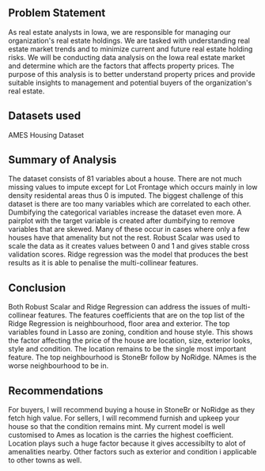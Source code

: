 ## Problem Statement

As real estate analysts in Iowa, we are responsible for managing our organization's real estate holdings.
We are tasked with understanding real estate market trends and to minimize current and future real estate holding risks.
We will be conducting data analysis on the Iowa real estate market and determine which are the factors that affects property prices.
The purpose of this analysis is to better understand  property prices and provide suitable insights to management and potential buyers of the organization's real estate.

## Datasets used
AMES Housing Dataset

## Summary of Analysis
The dataset consists of 81 variables about a house. There are not much missing values to impute except for Lot Frontage which occurs mainly in low density residental areas thus 0 is imputed. The biggest challenge of this dataset is there are too many variables which are correlated to each other. Dumbifying the categorical variables increase the dataset even more. A pairplot with the target variable is created after dumbifying to remove variables that are skewed. Many of these occur in cases where only a few houses have that amenality but not the rest. Robust Scalar was used to scale the data as it creates values between 0 and 1 and gives stable cross validation scores. Ridge regression was the model that produces the best results as it is able to penalise the multi-collinear features.

## Conclusion
Both Robust Scalar and Ridge Regression can address the issues of multi-collinear features. The features coefficients that are on the top list of the Ridge Regression is neighbourhood, floor area and exterior. The top variables found in Lasso are zoning, condition and house style. This shows the factor affecting the price of the house are location, size, exterior looks, style and condition. The location remains to be the single most important feature. The top neighbourhood is StoneBr follow by NoRidge. NAmes is the worse neighbourhood to be in.

## Recommendations
For buyers, I will recommend buying a house in StoneBr or NoRidge as they fetch high value. For sellers, I will recommend furnish and upkeep your house so that the condition remains mint. My current model is well customised to Ames as location is the carries the highest coefficient. Location plays such a huge factor because it gives accessibilty to alot of amenalities nearby. Other factors such as exterior and condition i applicable to other towns as well.